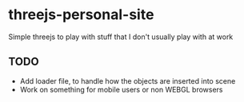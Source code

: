 # threejs-personal-site
Simple threejs to play with stuff that I don't usually play with at work

## TODO
- Add loader file, to handle how the objects are inserted into scene
- Work on something for mobile users or non WEBGL browsers
